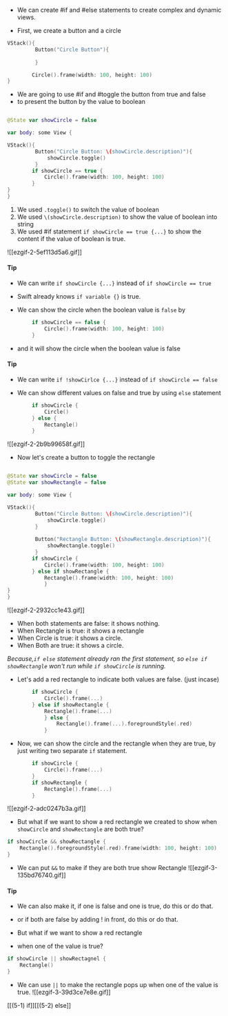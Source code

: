 
- We can create #if and #else statements to create complex and dynamic views.


- First, we create a button and a circle
```Swift
VStack(){
		 Button("Circle Button"){
		 
		 }

		Circle().frame(width: 100, height: 100)
}
```


- We are going to use #if and #toggle the button from true and false
- to present the button by the value to boolean
```Swift

@State var showCircle = false

var body: some View {

VStack(){
		 Button("Circle Button: \(showCircle.description)"){
			 showCircle.toggle()
		 }
		if showCircle == true {
			Circle().frame(width: 100, height: 100)
		}
}
}
```
1. We used `.toggle()` to switch the value of boolean
2. We used `\(showCircle.description)` to show the value of boolean into string
3. We used #if statement  `if showCircle == true {...}` to show the content if the value of boolean is true.


![[ezgif-2-5ef113d5a6.gif]]

#### Tip
- We can write `if showCircle {...}` instead of `if showCircle == true`
- Swift already knows `if variable {}` is true.


- We can show the circle when the boolean value is `false` by
```swift
		if showCircle == false {
			Circle().frame(width: 100, height: 100)
		}
```
- and it will show the circle when the boolean value is false

#### Tip
- We can write `if !showCirlce {...}` instead of `if showCircle == false`




- We can show different values on false and true by using `else` statement
```swift
		if showCircle {
			Circle()
		} else {
			Rectangle()
		}
```
![[ezgif-2-2b9b99658f.gif]]

- Now let's create a button to toggle the rectangle
```Swift

@State var showCircle = false
@State var showRectangle = false

var body: some View {

VStack(){
		 Button("Circle Button: \(showCircle.description)"){
			 showCircle.toggle()
		 }
		 
		 Button("Rectangle Button: \(showRectangle.description)"){
			 showRectangle.toggle()
		 }
		if showCircle {
			Circle().frame(width: 100, height: 100)
		} else if showRectangle {
			Rectangle().frame(width: 100, height: 100)
			}
}
}
```
![[ezgif-2-2932cc1e43.gif]]
- When both statements are false: it shows nothing.
- When Rectangle is true: it shows a rectangle
- When Circle is true: it shows a circle.
- When Both are true: it shows a circle.

*Because,`if else` statement already ran the first statement, so `else if showRectangle` won't run while `if showCircle` is running.*


- Let's add a red rectangle to indicate both values are false. (just incase)
```swift
		if showCircle {
			Circle().frame(...)
		} else if showRectangle {
			Rectangle().frame(...)
			} else {
				Rectangle().frame(...).foregroundStyle(.red)
			}
```




- Now, we can show the circle and the rectangle when they are true, by just writing two separate `if` statement.
```swift
		if showCircle {
			Circle().frame(...)
		} 
		if showRectangle {
			Rectangle().frame(...)
		}
```
![[ezgif-2-adc0247b3a.gif]]


- But what if we want to show a red rectangle we created to show when `showCircle` and `showRectangle` are both true?
```swift
if showCircle && showRectangle {
	Rectangle().foregroundStyle(.red).frame(width: 100, height: 100)
}
```
- We can put `&&` to make if they are both true show Rectangle
![[ezgif-3-135bd76740.gif]]

#### Tip
- We can also make it, if one is false and one is true, do this or do that.
- or if both are false by adding ! in front, do this or do that.




- But what if we want to show a red rectangle
- when one of the value is true?
```swift
if showCircle || showRectagnel {
	Rectangle()
}
```
- We can use `||` to make the rectangle pops up when one of the value is true.
![[ezgif-3-39d3ce7e8e.gif]]


[[(5-1) if]][[(5-2) else]]